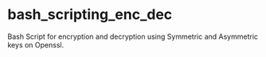 # bash_scripting_enc_dec
Bash Script for encryption and decryption using Symmetric and Asymmetric keys on Openssl.
